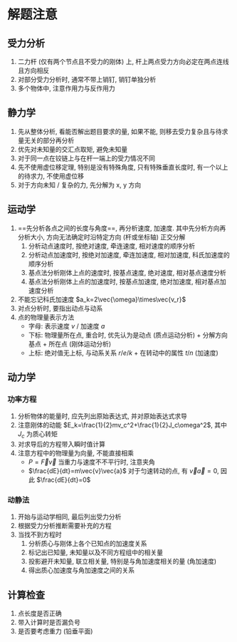 # 解题注意
## 受力分析
1. 二力杆 (仅有两个节点且不受力的刚体) 上, 杆上两点受力方向必定在两点连线且方向相反
1. 对部分受力分析时, 通常不带上销钉, 销钉单独分析
1. 多个物体中, 注意作用力与反作用力

## 静力学
1. 先从整体分析, 看能否解出题目要求的量, 如果不能, 则移去受力复杂且与待求量无关的部分再分析
1. 优先对未知量的交汇点取矩, 避免未知量
1. 对于同一点在铰链上与在杆一端上的受力情况不同
1. 先不使用虚位移定理, 特别是没有特殊角度, 只有特殊垂直长度时, 有一个以上的待求力, 不使用虚位移
1. 对于方向未知 / 复杂的力, 先分解为 x, y 方向

## 运动学
1. ==先分析各点之间的长度与角度==, 再分析速度, 加速度. 其中先分析方向再分析大小, 方向无法确定时沿特定方向 (杆或坐标轴) 正交分解
    1. 分析动点速度时, 按绝对速度, 牵连速度, 相对速度的顺序分析
    1. 分析动点加速度时, 按绝对加速度, 牵连加速度, 相对加速度, 科氏加速度的顺序分析
    1. 基点法分析刚体上点的速度时, 按基点速度, 绝对速度, 相对基点速度分析
    1. 基点法分析刚体上点的加速度时, 按基点加速度, 绝对加速度, 相对基点加速度分析
1. 不能忘记科氏加速度 $a_k=2\vec{\omega}\times\vec{v_r}$
1. 对点分析时, 要指出动点与动系
1. 点的物理量表示方法
    * 字母: 表示速度 $v$ / 加速度 $a$
    * 下标: 
    物理量所在点, 重合时, 优先认为是动点 (质点运动分析) + 分解方向
    基点 + 所在点 (刚体运动分析)
    * 上标: 绝对值无上标, 与动系关系 $r/e/k$ + 在转动中的属性 $t/n$ (加速度)

## 动力学
### 功率方程
1. 分析物体的能量时, 应先列出原始表达式, 并对原始表达式求导
1. 注意刚体的动能 $E_k=\frac{1}{2}mv_c^2+\frac{1}{2}J_c\omega^2$, 其中 $J_c$ 为质心转矩
1. 对求导后的方程带入瞬时值计算
1. 注意方程中的物理量为向量, 不能直接相乘
    * $P=\vec{F}\vec{v}$
    当重力与速度不不平行时, 注意夹角
    * $\frac{dE}{dt}=m\vec{v}\vec{a}$
    对于匀速转动的点, 有 $\vec{v}\vec{a}=0$, 因此 $\frac{dE}{dt}=0$

### 动静法
1. 开始与运动学相同, 最后列出受力分析
1. 根据受力分析推断需要补充的方程
1. 当找不到方程时
    1. 分析质心与刚体上各个已知点的加速度关系
    1. 标记出已知量, 未知量以及不同方程组中的相关量
    1. 投影避开未知量, 联立相关量, 特别是与角加速度相关的量 (角加速度)
    1. 得出质心加速度与角加速度之间的关系

## 计算检查
1. 点长度是否正确
1. 带入计算时是否漏负号
1. 是否要考虑重力 (铅垂平面)
